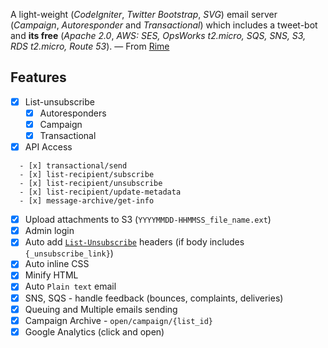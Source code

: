 A light-weight (*CodeIgniter*, *Twitter Bootstrap*, *SVG*) email server (*Campaign*, *Autoresponder* and *Transactional*) which includes a tweet-bot and **its free** (*Apache 2.0*, *AWS: SES, OpsWorks t2.micro, SQS, SNS, S3, RDS t2.micro, Route 53*). &mdash; From [Rime](https://rime.co)

## Features

- [x] List-unsubscribe
  - [x] Autoresponders
  - [x] Campaign
  - [x] Transactional

- [x] API Access
   
```
  - [x] transactional/send
  - [x] list-recipient/subscribe
  - [x] list-recipient/unsubscribe
  - [x] list-recipient/update-metadata
  - [x] message-archive/get-info
```

- [x] Upload attachments to S3 (`YYYYMMDD-HHMMSS_file_name.ext`)
- [x] Admin login
- [x] Auto add [`List-Unsubscribe`](http://www.list-unsubscribe.com/) headers (if body includes `{_unsubscribe_link}`)
- [x] Auto inline CSS
- [x] Minify HTML
- [x] Auto `Plain text` email
- [x] SNS, SQS - handle feedback (bounces, complaints, deliveries)
- [x] Queuing and Multiple emails sending
- [x] Campaign Archive - `open/campaign/{list_id}`
- [x] Google Analytics (click and open)

